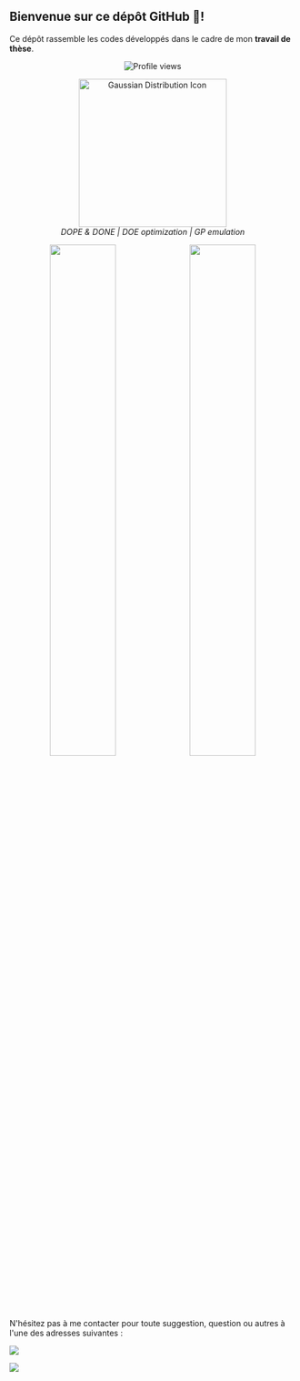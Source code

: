 ## Bienvenue sur ce dépôt GitHub 👋!

Ce dépôt rassemble les codes développés dans le cadre de mon **travail de thèse**.  

<p align="center">
  <img src="https://komarev.com/ghpvc/?username=TheseAdama&label=Nombre%20de%20vues&color=0A66C2&style=flat" alt="Profile views" />
</p>

<p align="center">
  <img width="260" src="assets/gaussian-icon.png" alt="Gaussian Distribution Icon"/><br>
  <em> DOPE & DONE | DOE optimization | GP emulation </em>
</p>

<p align="center">
  <img width="48%" src="https://github-readme-stats.vercel.app/api?username=TheseAdama&show_icons=true&theme=highcontrast" />
  <img width="48%" src="https://github-readme-streak-stats.herokuapp.com/?user=TheseAdama&theme=highcontrast" />
</p>

N'hésitez pas à me contacter pour toute suggestion, question ou autres à l'une des adresses suivantes : 

[<img src="https://img.shields.io/badge/Gmail-theseadama2022@gmail.com-informational?style=for-the-badge&labelColor=black&logo=gmail&logoColor=29bb89&&color=29bb89"/>][gmail]

[gmail]:(mailto:theseadama2022@gmail.com)

[<img src="https://img.shields.io/badge/Gmail-adambarry207@gmail.com-informational?style=for-the-badge&labelColor=black&logo=gmail&logoColor=29bb89&&color=29bb89"/>][gmail]

[gmail]:(mailto:adambarry207@gmail.com)
